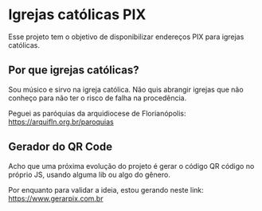 # Igrejas católicas PIX

Esse projeto tem o objetivo de disponibilizar endereços PIX para igrejas católicas.

## Por que igrejas católicas?

Sou músico e sirvo na igreja católica.
Não quis abrangir igrejas que não conheço para não ter o risco de falha na procedência.

Peguei as paróquias da arquidiocese de Florianópolis: https://arquifln.org.br/paroquias

## Gerador do QR Code

Acho que uma próxima evolução do projeto é gerar o código QR código no próprio JS,
usando alguma lib ou algo do gênero.

Por enquanto para validar a ideia, estou gerando neste link: https://www.gerarpix.com.br
